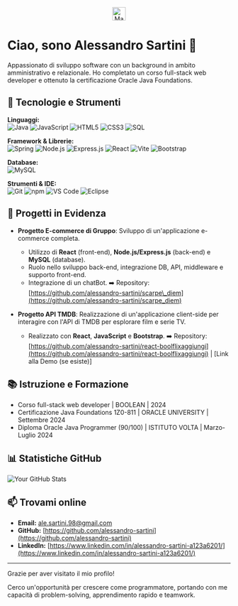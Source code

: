 <p align="center">
  <img src="https://raw.githubusercontent.com/MartinHeinz/MartinHeinz/master/wave.gif" width="30px" alt="Mano che saluta">
</p>

# Ciao, sono Alessandro Sartini 👋

Appassionato di sviluppo software con un background in ambito amministrativo e relazionale. Ho completato un corso full-stack web developer e ottenuto la certificazione Oracle Java Foundations.

## 🚀 Tecnologie e Strumenti

**Linguaggi:**<br>
![Java](https://img.shields.io/badge/Java-007396?style=for-the-badge&logo=java&logoColor=white)
![JavaScript](https://img.shields.io/badge/JavaScript-F7DF1E?style=for-the-badge&logo=javascript&logoColor=black)
![HTML5](https://img.shields.io/badge/HTML5-E34F26?style=for-the-badge&logo=html5&logoColor=white)
![CSS3](https://img.shields.io/badge/CSS3-1572B6?style=for-the-badge&logo=css3&logoColor=white)
![SQL](https://img.shields.io/badge/SQL-4479A1?style=for-the-badge&logo=mysql&logoColor=white)

**Framework & Librerie:**<br>
![Spring](https://img.shields.io/badge/Spring-66BB66?style=for-the-badge&logo=spring&logoColor=white)
![Node.js](https://img.shields.io/badge/Node.js-339933?style=for-the-badge&logo=node.js&logoColor=white)
![Express.js](https://img.shields.io/badge/Express.js-000000?style=for-the-badge&logo=express&logoColor=white)
![React](https://img.shields.io/badge/React-61DAFB?style=for-the-badge&logo=react&logoColor=black)
![Vite](https://img.shields.io/badge/Vite-646CFF?style=for-the-badge&logo=vite&logoColor=white)
![Bootstrap](https://img.shields.io/badge/Bootstrap-7952B3?style=for-the-badge&logo=bootstrap&logoColor=white)

**Database:**<br>
![MySQL](https://img.shields.io/badge/MySQL-4479A1?style=for-the-badge&logo=mysql&logoColor=white)

**Strumenti & IDE:**<br>
![Git](https://img.shields.io/badge/Git-F05032?style=for-the-badge&logo=git&logoColor=white)
![npm](https://img.shields.io/badge/npm-CB3837?style=for-the-badge&logo=npm&logoColor=white)
![VS Code](https://img.shields.io/badge/VS%20Code-007ACC?style=for-the-badge&logo=visual-studio-code&logoColor=white)
![Eclipse](https://img.shields.io/badge/Eclipse-2C2255?style=for-the-badge&logo=eclipse&logoColor=white)


## 🎯 Progetti in Evidenza

* **Progetto E-commerce di Gruppo**: Sviluppo di un'applicazione e-commerce completa.
    * Utilizzo di **React** (front-end), **Node.js/Express.js** (back-end) e **MySQL** (database).
    * Ruolo nello sviluppo back-end, integrazione DB, API, middleware e supporto front-end.
    * Integrazione di un chatBot.
    ➡️ Repository: [https://github.com/alessandro-sartini/scarpe\_diem](https://github.com/alessandro-sartini/scarpe_diem)

* **Progetto API TMDB**: Realizzazione di un'applicazione client-side per interagire con l'API di TMDB per esplorare film e serie TV.
    * Realizzato con **React**, **JavaScript** e **Bootstrap**.
    ➡️ Repository: [https://github.com/alessandro-sartini/react-boolflixaggiungi](https://github.com/alessandro-sartini/react-boolflixaggiungi) | [Link alla Demo (se esiste)]

## 📚 Istruzione e Formazione

* Corso full-stack web developer | BOOLEAN | 2024
* Certificazione Java Foundations 1Z0-811 | ORACLE UNIVERSITY | Settembre 2024
* Diploma Oracle Java Programmer (90/100) | ISTITUTO VOLTA | Marzo-Luglio 2024

## 📊 Statistiche GitHub

![Your GitHub Stats](https://github-readme-stats.vercel.app/api?username=Alessandro-Sartini&show_icons=true&theme=radical&hide_rank=false&include_all_commits=true)

## 📫 Trovami online

* **Email:** [ale.sartini.98@gmail.com](mailto:ale.sartini.98@gmail.com)
* **GitHub:** [https://github.com/alessandro-sartini](https://github.com/alessandro-sartini)
* **LinkedIn:** [https://www.linkedin.com/in/alessandro-sartini-a123a6201/](https://www.linkedin.com/in/alessandro-sartini-a123a6201/)

---

Grazie per aver visitato il mio profilo!

Cerco un'opportunità per crescere come programmatore, portando con me capacità di problem-solving, apprendimento rapido e teamwork.
